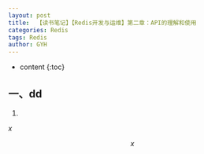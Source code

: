 ```yaml
---
layout: post
title:  【读书笔记】【Redis开发与运维】第二章：API的理解和使用
categories: Redis
tags: Redis
author: GYH
---
```


* content
{:toc}

## 一、dd

1. 

$x$

$$x$$
